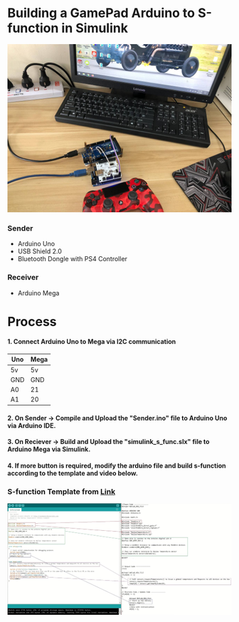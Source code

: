 # Building a GamePad Arduino to S-function in Simulink
![](/src/cover.jpg)

### Sender
- Arduino Uno
- USB Shield 2.0
- Bluetooth Dongle with PS4 Controller

### Receiver
- Arduino Mega

# Process
#### 1. Connect Arduino Uno to Mega via I2C communication
| Uno | Mega |
| --- | --- |
| 5v  | 5v |
| GND | GND |
| A0 | 21 |
| A1 | 20 |
#### 2. On Sender -> Compile and Upload the "Sender.ino" file to Arduino Uno via Arduino IDE.
#### 3. On Reciever -> Build and Upload the "simulink_s_func.slx" file to Arduino Mega via Simulink.
#### 4. If more button is required, modify the arduino file and build s-function according to the template and video below.

### S-function Template from [Link](https://www.youtube.com/watch?v=0OClHIdCyDg)
![](/src/template.png)

